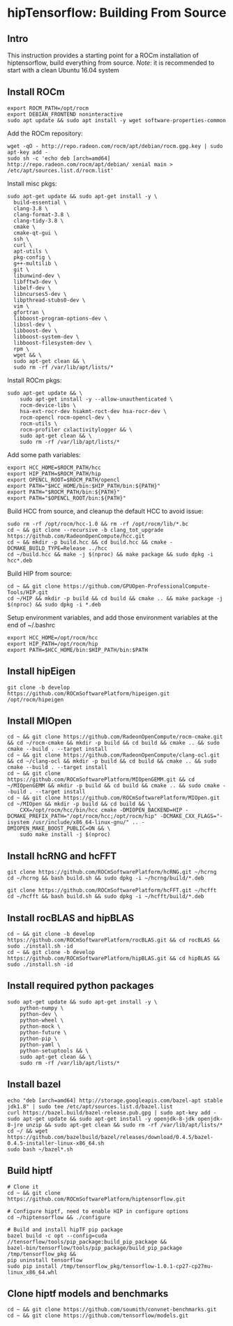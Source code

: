 # hipTensorflow: Building From Source

## Intro
This instruction provides a starting point for a ROCm installation of hiptensorflow, build everything from source.
*Note*: it is recommended to start with a clean Ubuntu 16.04 system

## Install ROCm
```
export ROCM_PATH=/opt/rocm
export DEBIAN_FRONTEND noninteractive
sudo apt update && sudo apt install -y wget software-properties-common 
```

Add the ROCm repository:  
```
wget -qO - http://repo.radeon.com/rocm/apt/debian/rocm.gpg.key | sudo apt-key add -
sudo sh -c 'echo deb [arch=amd64] http://repo.radeon.com/rocm/apt/debian/ xenial main > /etc/apt/sources.list.d/rocm.list'
```
Install misc pkgs:
```
sudo apt-get update && sudo apt-get install -y \
  build-essential \
  clang-3.8 \
  clang-format-3.8 \
  clang-tidy-3.8 \
  cmake \
  cmake-qt-gui \
  ssh \
  curl \
  apt-utils \
  pkg-config \
  g++-multilib \
  git \
  libunwind-dev \
  libfftw3-dev \
  libelf-dev \
  libncurses5-dev \
  libpthread-stubs0-dev \
  vim \
  gfortran \
  libboost-program-options-dev \
  libssl-dev \
  libboost-dev \
  libboost-system-dev \
  libboost-filesystem-dev \
  rpm \
  wget && \
  sudo apt-get clean && \
  sudo rm -rf /var/lib/apt/lists/*
```

Install ROCm pkgs:
```
sudo apt-get update && \
    sudo apt-get install -y --allow-unauthenticated \
    rocm-device-libs \
    hsa-ext-rocr-dev hsakmt-roct-dev hsa-rocr-dev \
    rocm-opencl rocm-opencl-dev \
    rocm-utils \
    rocm-profiler cxlactivitylogger && \
    sudo apt-get clean && \
    sudo rm -rf /var/lib/apt/lists/*
```
Add some path variables:  
```
export HCC_HOME=$ROCM_PATH/hcc
export HIP_PATH=$ROCM_PATH/hip
export OPENCL_ROOT=$ROCM_PATH/opencl
export PATH="$HCC_HOME/bin:$HIP_PATH/bin:${PATH}"
export PATH="$ROCM_PATH/bin:${PATH}"
export PATH="$OPENCL_ROOT/bin:${PATH}"
```

Build HCC from source, and cleanup the default HCC to avoid issue:
```
sudo rm -rf /opt/rocm/hcc-1.0 && rm -rf /opt/rocm/lib/*.bc
cd ~ && git clone --recursive -b clang_tot_upgrade https://github.com/RadeonOpenCompute/hcc.git
cd ~ && mkdir -p build.hcc && cd build.hcc && cmake -DCMAKE_BUILD_TYPE=Release ../hcc
cd ~/build.hcc && make -j $(nproc) && make package && sudo dpkg -i hcc*.deb 
```

Build HIP from source:
```
cd ~ && git clone https://github.com/GPUOpen-ProfessionalCompute-Tools/HIP.git
cd ~/HIP && mkdir -p build && cd build && cmake .. && make package -j $(nproc) && sudo dpkg -i *.deb 
```

Setup environment variables, and add those environment variables at the end of ~/.bashrc 
```
export HCC_HOME=/opt/rocm/hcc
export HIP_PATH=/opt/rocm/hip
export PATH=$HCC_HOME/bin:$HIP_PATH/bin:$PATH
```

## Install hipEigen
```
git clone -b develop https://github.com/ROCmSoftwarePlatform/hipeigen.git /opt/rocm/hipeigen
```

## Install MIOpen
```
cd ~ && git clone https://github.com/RadeonOpenCompute/rocm-cmake.git && cd ~/rocm-cmake && mkdir -p build && cd build && cmake .. && sudo cmake --build . --target install
cd ~ && git clone https://github.com/RadeonOpenCompute/clang-ocl.git && cd ~/clang-ocl && mkdir -p build && cd build && cmake .. && sudo cmake --build . --target install
cd ~ && git clone https://github.com/ROCmSoftwarePlatform/MIOpenGEMM.git && cd ~/MIOpenGEMM && mkdir -p build && cd build && cmake .. && sudo cmake --build . --target install
cd ~ && git clone https://github.com/ROCmSoftwarePlatform/MIOpen.git
cd ~/MIOpen && mkdir -p build && cd build && \ 
    CXX=/opt/rocm/hcc/bin/hcc cmake -DMIOPEN_BACKEND=HIP -DCMAKE_PREFIX_PATH="/opt/rocm/hcc;/opt/rocm/hip" -DCMAKE_CXX_FLAGS="-isystem /usr/include/x86_64-linux-gnu/" .. -DMIOPEN_MAKE_BOOST_PUBLIC=ON && \
    sudo make install -j $(nproc)
```

## Install hcRNG and hcFFT 
```
git clone https://github.com/ROCmSoftwarePlatform/hcRNG.git ~/hcrng
cd ~/hcrng && bash build.sh && sudo dpkg -i ~/hcrng/build/*.deb

git clone https://github.com/ROCmSoftwarePlatform/hcFFT.git ~/hcfft
cd ~/hcfft && bash build.sh && sudo dpkg -i ~/hcfft/build/*.deb
```

## Install rocBLAS and hipBLAS 
```
cd ~ && git clone -b develop https://github.com/ROCmSoftwarePlatform/rocBLAS.git && cd rocBLAS && sudo ./install.sh -id 
cd ~ && git clone -b develop https://github.com/ROCmSoftwarePlatform/hipBLAS.git && cd hipBLAS && sudo ./install.sh -id 
```

## Install required python packages
```
sudo apt-get update && sudo apt-get install -y \
    python-numpy \
    python-dev \
    python-wheel \
    python-mock \
    python-future \
    python-pip \
    python-yaml \
    python-setuptools && \
    sudo apt-get clean && \
    sudo rm -rf /var/lib/apt/lists/*
```

## Install bazel
```
echo "deb [arch=amd64] http://storage.googleapis.com/bazel-apt stable jdk1.8" | sudo tee /etc/apt/sources.list.d/bazel.list
curl https://bazel.build/bazel-release.pub.gpg | sudo apt-key add -
sudo apt-get update && sudo apt-get install -y openjdk-8-jdk openjdk-8-jre unzip && sudo apt-get clean && sudo rm -rf /var/lib/apt/lists/* 
cd ~/ && wget https://github.com/bazelbuild/bazel/releases/download/0.4.5/bazel-0.4.5-installer-linux-x86_64.sh 
sudo bash ~/bazel*.sh
```

## Build hiptf
```
# Clone it
cd ~ && git clone https://github.com/ROCmSoftwarePlatform/hiptensorflow.git

# Configure hiptf, need to enable HIP in configure options
cd ~/hiptensorflow && ./configure 

# Build and install hipTF pip package
bazel build -c opt --config=cuda //tensorflow/tools/pip_package:build_pip_package &&
bazel-bin/tensorflow/tools/pip_package/build_pip_package /tmp/tensorflow_pkg &&
pip uninstall tensorflow 
sudo pip install /tmp/tensorflow_pkg/tensorflow-1.0.1-cp27-cp27mu-linux_x86_64.whl
```

## Clone hiptf models and benchmarks
```
cd ~ && git clone https://github.com/soumith/convnet-benchmarks.git
cd ~ && git clone https://github.com/tensorflow/models.git
```
